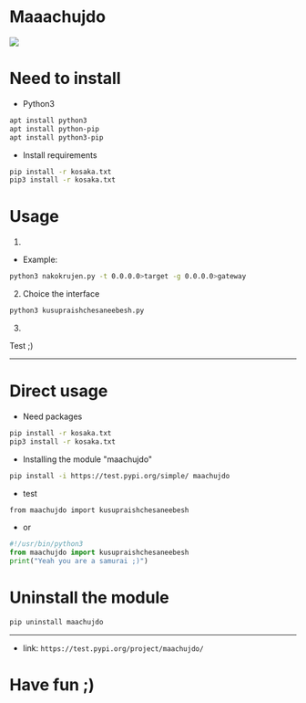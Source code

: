 # Maaachujdo

[![](https://github.com/nu11secur1ty/SSTC-HTTPS-hijack-login-credentials/blob/master/Maachujdo/maachujdo/logo/sniffing-python-yeahhub.jpg)](https://www.youtube.com/watch?v=aQvrvYHXolQ)


# Need to install
- Python3
```bash
apt install python3
apt install python-pip
apt install python3-pip
```
- Install requirements

```bash
pip install -r kosaka.txt
pip3 install -r kosaka.txt
```

# Usage
1. 
- Example:
```bash
python3 nakokrujen.py -t 0.0.0.0>target -g 0.0.0.0>gateway
```
2. Choice the interface
```bash
python3 kusupraishchesaneebesh.py
```
3.
Test 
;)

--------------------------------------------

# Direct usage

- Need packages
```bash
pip install -r kosaka.txt
pip3 install -r kosaka.txt
```
- Installing the module "maachujdo"
```bash 
pip install -i https://test.pypi.org/simple/ maachujdo
```
- test
```bash 
from maachujdo import kusupraishchesaneebesh
```
- or 
```python
#!/usr/bin/python3
from maachujdo import kusupraishchesaneebesh
print("Yeah you are a samurai ;)")
```
# Uninstall the module
```bash
pip uninstall maachujdo
```
---------------------------------------------------------
- link:
`https://test.pypi.org/project/maachujdo/`

# Have fun ;)
